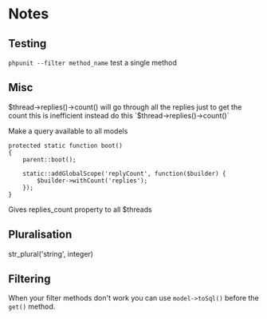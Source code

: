 # Notes

## Testing

`phpunit --filter method_name` test a single method

## Misc
$thread->replies()->count() will go through all the replies just to get the count this is inefficient instead do this `$thread->replies()->count()`

Make a query available to all models
````
protected static function boot()
{
    parent::boot();

    static::addGlobalScope('replyCount', function($builder) {
        $builder->withCount('replies');
    });
}
````
Gives replies_count property to all $threads

## Pluralisation
str_plural('string', integer)

## Filtering
When your filter methods don't work you can use `model->toSql()` before the `get()` method.